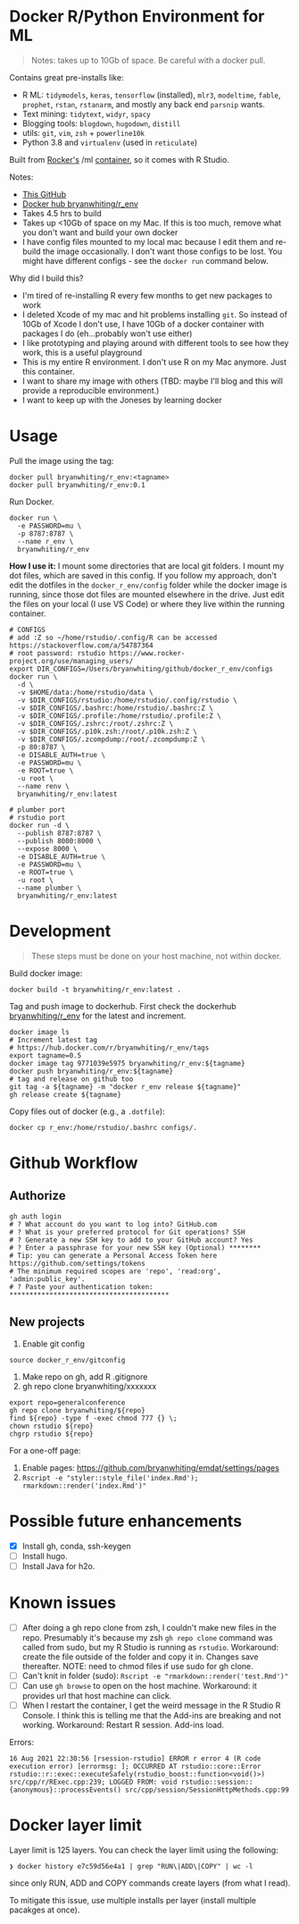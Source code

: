 # Docker R/Python Environment for ML

> Notes: takes up to 10Gb of space. Be careful with a docker pull.

Contains great pre-installs like:

* R ML: `tidymodels`, `keras`, `tensorflow` (installed), `mlr3`, `modeltime`, `fable`, `prophet`, `rstan`, `rstanarm`, and mostly any back end `parsnip` wants.
* Text mining: `tidytext`, `widyr`, `spacy`
* Blogging tools: `blogdown`, `hugodown`, `distill`
* utils: `git`, `vim`, `zsh` + `powerline10k`
* Python 3.8 and `virtualenv` (used in `reticulate`)

Built from [Rocker's](https://github.com/rocker-org/rocker-versioned2) /ml [container](https://hub.docker.com/r/rocker/ml), so it comes with R Studio.

Notes:

* [This GitHub](https://github.com/bryanwhiting/docker_r_env)
* [Docker hub bryanwhiting/r_env](https://hub.docker.com/repository/docker/bryanwhiting/r_env)
* Takes 4.5 hrs to build
* Takes up <10Gb of space on my Mac. If this is too much, remove what you don't want and build your own docker
* I have config files mounted to my local mac because I edit them and re-build
the image occasionally. I don't want those configs to be lost. You might have different configs - see the `docker run` command below.

Why did I build this?

* I'm tired of re-installing R every few months to get new packages to work
* I deleted Xcode of my mac and hit problems installing `git`. So instead of 10Gb of
Xcode I don't use, I have 10Gb of a docker container with packages I do (eh...probably won't use either)
* I like prototyping and playing around with different tools to see how they work, 
this is a useful playground
* This is my entire R environment. I don't use R on my Mac anymore. Just this
container.
* I want to share my image with others (TBD: maybe I'll blog and this will provide a reproducible environment.)
* I want to keep up with the Joneses by learning docker
 
# Usage

Pull the image using the tag:
```
docker pull bryanwhiting/r_env:<tagname>
docker pull bryanwhiting/r_env:0.1
```

Run Docker.
```
docker run \
  -e PASSWORD=mu \
  -p 8787:8787 \
  --name r_env \
  bryanwhiting/r_env
```

**How I use it:** I mount some directories that are local git folders.
I mount my dot files, which are saved in this config. If you follow my
approach, don't edit the dotfiles in the `docker_r_env/config` folder while the docker image
is running, since those dot files are mounted elsewhere in the drive. Just edit the files on your local (I use VS Code) or where they live within the running container.

```
# CONFIGS 
# add :Z so ~/home/rstudio/.config/R can be accessed https://stackoverflow.com/a/54787364 
# root password: rstudio https://www.rocker-project.org/use/managing_users/
export DIR_CONFIGS=/Users/bryanwhiting/github/docker_r_env/configs
docker run \
  -d \
  -v $HOME/data:/home/rstudio/data \
  -v $DIR_CONFIGS/rstudio:/home/rstudio/.config/rstudio \
  -v $DIR_CONFIGS/.bashrc:/home/rstudio/.bashrc:Z \
  -v $DIR_CONFIGS/.profile:/home/rstudio/.profile:Z \
  -v $DIR_CONFIGS/.zshrc:/root/.zshrc:Z \
  -v $DIR_CONFIGS/.p10k.zsh:/root/.p10k.zsh:Z \
  -v $DIR_CONFIGS/.zcompdump:/root/.zcompdump:Z \
  -p 80:8787 \
  -e DISABLE_AUTH=true \
  -e PASSWORD=mu \
  -e ROOT=true \
  -u root \
  --name renv \
  bryanwhiting/r_env:latest
```

```
# plumber port
# rstudio port
docker run -d \
  --publish 8787:8787 \
  --publish 8000:8000 \
  --expose 8000 \
  -e DISABLE_AUTH=true \
  -e PASSWORD=mu \
  -e ROOT=true \
  -u root \
  --name plumber \
  bryanwhiting/r_env:latest
```

# Development

> These steps must be done on your host machine, not within docker.

Build docker image:

```
docker build -t bryanwhiting/r_env:latest .
```

Tag and push image to dockerhub. First check the dockerhub [bryanwhiting/r_env](https://github.com/bryanwhiting/docker_r_env) for the latest and increment.

```
docker image ls
# Increment latest tag
# https://hub.docker.com/r/bryanwhiting/r_env/tags
export tagname=0.5
docker image tag 9771039e5975 bryanwhiting/r_env:${tagname}
docker push bryanwhiting/r_env:${tagname}
# tag and release on github too
git tag -a ${tagname} -m "docker r_env release ${tagname}"
gh release create ${tagname} 
```
 
Copy files out of docker (e.g., a `.dotfile`):

```
docker cp r_env:/home/rstudio/.bashrc configs/.
```

# Github Workflow

## Authorize

```
gh auth login
# ? What account do you want to log into? GitHub.com
# ? What is your preferred protocol for Git operations? SSH
# ? Generate a new SSH key to add to your GitHub account? Yes
# ? Enter a passphrase for your new SSH key (Optional) ********
# Tip: you can generate a Personal Access Token here https://github.com/settings/tokens
# The minimum required scopes are 'repo', 'read:org', 'admin:public_key'.
# ? Paste your authentication token: ****************************************
```

## New projects

1. Enable git config
```
source docker_r_env/gitconfig
```

1. Make repo on gh, add R .gitignore
1. gh repo clone bryanwhiting/xxxxxxx

```
export repo=generalconference
gh repo clone bryanwhiting/${repo}
find ${repo} -type f -exec chmod 777 {} \;
chown rstudio ${repo} 
chgrp rstudio ${repo}
```

For a one-off page:
1. Enable pages: https://github.com/bryanwhiting/emdat/settings/pages
1. `Rscript -e "styler::style_file('index.Rmd'); rmarkdown::render('index.Rmd')"`

# Possible future enhancements

- [x] Install gh, conda, ssh-keygen
- [ ] Install hugo.
- [ ] Install Java for h2o.

# Known issues
- [ ] After doing a gh repo clone from zsh, I couldn't make new files in the repo. Presumably it's because my zsh `gh repo clone` command was called from sudo, but my R Studio is running as `rstudio`. Workaround: create the file outside of the folder and copy it in. Changes save thereafter. NOTE: need to chmod files if use sudo for gh clone. 
- [ ] Can't knit in folder (sudo): `Rscript -e "rmarkdown::render('test.Rmd')"`
- [ ] Can use `gh browse` to open on the host machine. Workaround: it provides url that host machine can click.
- [ ] When I restart the container, I get the weird message in the R Studio R Console. I think this is telling me that the Add-ins are breaking and not working. Workaround: Restart R session. Add-ins load.

Errors:
```
16 Aug 2021 22:30:56 [rsession-rstudio] ERROR r error 4 (R code execution error) [errormsg: ]; OCCURRED AT rstudio::core::Error rstudio::r::exec::executeSafely(rstudio_boost::function<void()>) src/cpp/r/RExec.cpp:239; LOGGED FROM: void rstudio::session::{anonymous}::processEvents() src/cpp/session/SessionHttpMethods.cpp:99
```


# Docker layer limit

Layer limit is 125 layers. You can check the layer limit using the following:

```
❯ docker history e7c59d56e4a1 | grep "RUN\|ADD\|COPY" | wc -l
```

since only RUN, ADD and COPY commands create layers (from what I read).

To mitigate this issue, use multiple installs per layer (install multiple pacakges at once).
